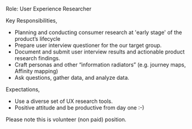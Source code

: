 Role: User Experience Researcher 

Key Responsibilities, 
- Planning and conducting consumer research at 'early stage' of the product’s lifecycle
- Prepare user interview questioner for the our target group. 
- Document and submit user interview results and actionable product research findings.
- Craft personas and other “information radiators” (e.g. journey maps, Affinity mapping) 
- Ask questions, gather data, and analyze data.

Expectations,
- Use a diverse set of UX research tools.
- Positive attitude and be productive from day one :-) 

Please note this is volunteer (non paid) position.

